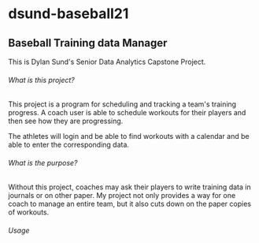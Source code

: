 # dsund-baseball21
## Baseball Training data Manager
This is Dylan Sund's Senior Data Analytics Capstone Project.

###### What is this project?
This project is a program for scheduling and tracking a team's training progress. A coach user is able to schedule workouts for their players and then see how they are progressing. 

The athletes will login and be able to find workouts with a calendar and be able to enter the corresponding data. 

###### What is the purpose?
Without this project, coaches may ask their players to write training data in journals or on other paper. My project not only provides a way for one coach to manage an entire team, but it also cuts down on the paper copies of workouts.

###### Usage
